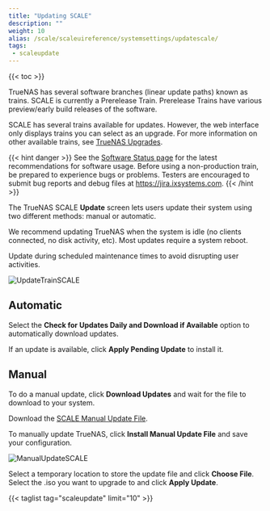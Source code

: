 ```yaml
---
title: "Updating SCALE"
description: ""
weight: 10
alias: /scale/scaleuireference/systemsettings/updatescale/
tags:
 - scaleupdate
---
```


{{< toc >}}

TrueNAS has several software branches (linear update paths) known as trains. SCALE is currently a Prerelease Train. Prerelease Trains have various preview/early build releases of the software. 

SCALE has several trains available for updates. However, the web interface only displays trains you can select as an upgrade. For more information on other available trains, see [TrueNAS Upgrades](https://www.truenas.com/docs/truenasupgrades/).

{{< hint danger >}}
See the [Software Status page](https://www.truenas.com/software-status/) for the latest recommendations for software usage.
Before using a non-production train, be prepared to experience bugs or problems.
Testers are encouraged to submit bug reports and debug files at https://jira.ixsystems.com.
{{< /hint >}}

The TrueNAS SCALE **Update** screen lets users update their system using two different methods: manual or automatic.

We recommend updating TrueNAS when the system is idle (no clients connected, no disk activity, etc). Most updates require a system reboot. 

Update during scheduled maintenance times to avoid disrupting user activities.

![UpdateTrainSCALE](/images/SCALE/22.02/ScaleUpdateTrain.png "Scale Update Train")

## Automatic

Select the **Check for Updates Daily and Download if Available** option to automatically download updates.  

If an update is available, click **Apply Pending Update** to install it.

## Manual

To do a manual update, click **Download Updates** and wait for the file to download to your system. 

Download the [SCALE Manual Update File](https://www.truenas.com/download-truenas-scale/).

To manually update TrueNAS, click **Install Manual Update File** and save your configuration.

![ManualUpdateSCALE](/images/SCALE/ManualUpdateSCALE.png "Manually Update SCALE")

Select a temporary location to store the update file and click **Choose File**. Select the <file>.iso</file> you want to upgrade to and click **Apply Update**.

{{< taglist tag="scaleupdate" limit="10" >}}
